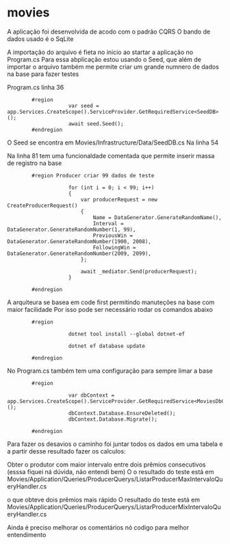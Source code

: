 # movies

A aplicação foi desenvolvida de acodo com o padrão CQRS
O bando de dados usado é o SqLite

A importação do arquivo é fieta no inicio ao startar a aplicação no Program.cs
Para essa abplicação estou usando o Seed, que além de importar o arquivo também me permite criar um grande numnero de dados na base para fazer testes

Program.cs linha 36

            #region
                        var seed = app.Services.CreateScope().ServiceProvider.GetRequiredService<SeedDB>();
                        await seed.Seed();
            #endregion

            
O Seed se encontra em Movies/Infrastructure/Data/SeedDB.cs
Na linha 54

Na linha 81 tem uma funcionaldade comentada que permite inserir massa de registro na base

            #region Producer criar 99 dados de teste
            
                        for (int i = 0; i < 99; i++)
                        {
                            var producerRequest = new CreateProducerRequest()
                            {
                                Name = DataGenerator.GenerateRandomName(),
                                Interval = DataGenerator.GenerateRandomNumber(1, 99),
                                PreviousWin = DataGenerator.GenerateRandomNumber(1900, 2008),
                                FollowingWin = DataGenerator.GenerateRandomNumber(2009, 2099),
                            };
            
                            await _mediator.Send(producerRequest);
                        }

            #endregion

A arquiteura se basea em code first permitindo manuteções na base com maior facilidade
Por isso pode ser necessário rodar os comandos abaixo

            #region
            
                        dotnet tool install --global dotnet-ef
                        
                        dotnet ef database update
            
            #endregion
            
No Program.cs também tem uma configuração para sempre limar a base

            #region
            
                        var dbContext = app.Services.CreateScope().ServiceProvider.GetRequiredService<MoviesDbContext>();
                        dbContext.Database.EnsureDeleted();
                        dbContext.Database.Migrate();
            
            #endregion

Para fazer os desavios o caminho foi juntar todos os dados em uma tabela e a partir desse resultado fazer os calculos:

Obter o produtor com maior intervalo entre dois prêmios consecutivos (esssa fiquei ná dúvida, não entendi bem)
O o resultado do teste está em Movies/Application/Queries/ProducerQuerys/ListarProducerMaxIntervaloQueryHandler.cs

o que obteve dois prêmios mais rápido
O resultado do teste está em Movies/Application/Queries/ProducerQuerys/ListarProducerMixIntervaloQueryHandler.cs

Ainda é preciso melhorar os comentários nó codigo para melhor entendimento


